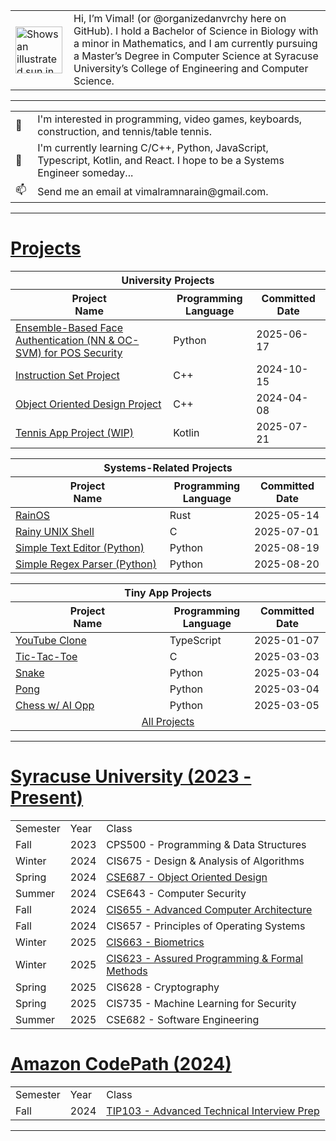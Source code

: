 <!-- Image and introduction text -->
<table>
  <tr>
    <td>
      <picture>
        <source media="(prefers-color-scheme: dark)" srcset="https://user-images.githubusercontent.com/25423296/163456776-7f95b81a-f1ed-45f7-b7ab-8fa810d529fa.png">
        <source media="(prefers-color-scheme: light)" srcset="https://user-images.githubusercontent.com/25423296/163456779-a8556205-d0a5-45e2-ac17-42d089e3c3f8.png">
        <img alt="Shows an illustrated sun in light mode and a moon with stars in dark mode." src="https://user-images.githubusercontent.com/25423296/163456779-a8556205-d0a5-45e2-ac17-42d089e3c3f8.png" width="75">
      </picture>
    </td>
    <td width="800", style="padding-left: 10px;">
      Hi, I’m Vimal! (or @organizedanvrchy here on GitHub). I hold a Bachelor of Science in Biology with a minor in Mathematics,
      and I am currently pursuing a Master’s Degree in Computer Science at Syracuse University’s College of Engineering and Computer Science.
    </td>
  </tr>
</table>

---

<table>
  <!-- Lines with emojis -->
  <tr>
    <td>👾</td>
    <td width="850", style="padding-left: 10px;">I'm interested in programming, video games, keyboards, construction, and tennis/table tennis.</td>
  </tr>
  <tr>
    <td>🧠</td>
    <td width="850", style="padding-left: 10px;">I'm currently learning C/C++, Python, JavaScript, Typescript, Kotlin, and React. I hope to be a Systems Engineer someday...</td>
  </tr>
  <tr>
    <td>📫</td>
    <td width="850", style="padding-left: 10px;">Send me an email at vimalramnarain@gmail.com.</td>
  </tr>
</table>

---

# [Projects](https://github.com/organizedanvrchy/Projects)

<!-- University Projects -->
<table>
  <thead>
    <tr>
      <th colspan="3" style="text-align:center;">University Projects</th>
    </tr>
    <tr>
      <th width="600">Project <br> Name</th>
      <th width="150">Programming Language</th>
      <th width="150">Committed <br> Date</th>
    </tr>
  </thead>
  <tbody>
    <tr>
      <td><a href="https://github.com/organizedanvrchy/Face-Authentication-for-POS-Systems">Ensemble-Based Face Authentication (NN &amp; OC-SVM) for POS Security</a></td>
      <td>Python</td>
      <td>2025-06-17</td>
    </tr>
    <tr>
      <td><a href="https://github.com/organizedanvrchy/cis-655-instruction-set">Instruction Set Project</a></td>
      <td>C++</td>
      <td>2024-10-15</td>
    </tr>
    <tr>
      <td><a href="https://github.com/organizedanvrchy/Object-Oriented-Design-Project">Object Oriented Design Project</a></td>
      <td>C++</td>
      <td>2024-04-08</td>
    </tr>
    <tr>
      <td><a href="https://github.com/organizedanvrchy/TennisAppDemo-Android-">Tennis App Project (WIP)</a></td>
      <td>Kotlin</td>
      <td>2025-07-21</td>
    </tr>
  </tbody>
</table>

<!-- Systems-Related Projects -->
<table width="100%">
  <thead>
    <tr>
      <th colspan="3" style="text-align:center;">Systems-Related Projects</th>
    </tr>
    <tr>
      <th width="600">Project <br> Name</th>
      <th width="150">Programming Language</th>
      <th width="150">Committed <br> Date</th>
    </tr>
  </thead>
  <tbody>
    <tr>
      <td><a href="https://github.com/organizedanvrchy/rain_os">RainOS</a></td>
      <td>Rust</td>
      <td>2025-05-14</td>
    </tr>
    <tr>
      <td><a href="https://github.com/organizedanvrchy/rainy_shell">Rainy UNIX Shell</a></td>
      <td>C</td>
      <td>2025-07-01</td>
    </tr>
    <tr>
      <td><a href="https://github.com/organizedanvrchy/Text-Editor-Python">Simple Text Editor (Python)</a></td>
      <td>Python</td>
      <td>2025-08-19</td>
    </tr>
    <tr>
      <td><a href="https://github.com/organizedanvrchy/Regex-Parser-Python">Simple Regex Parser (Python)</a></td>
      <td>Python</td>
      <td>2025-08-20</td>
    </tr>
  </tbody>
</table>

<!-- Tiny App Projects -->
<table width="100%">
  <thead>
    <tr>
      <th colspan="3" style="text-align:center;">Tiny App Projects</th>
    </tr>
    <tr>
      <th width="600">Project <br> Name</th>
      <th width="150">Programming Language</th>
      <th width="150">Committed <br> Date</th>
    </tr>
  </thead>
  <tbody>
    <tr>
      <td><a href="https://github.com/organizedanvrchy/Youtube-Clone">YouTube Clone</a></td>
      <td>TypeScript</td>
      <td>2025-01-07</td>
    </tr>
    <tr>
      <td><a href="https://github.com/organizedanvrchy/TicTacToe">Tic-Tac-Toe</a></td>
      <td>C</td>
      <td>2025-03-03</td>
    </tr>
    <tr>
      <td><a href="https://github.com/organizedanvrchy/TicTacToe">Snake</a></td>
      <td>Python</td>
      <td>2025-03-04</td>
    </tr>
    <tr>
      <td><a href="https://github.com/organizedanvrchy/Pong">Pong</a></td>
      <td>Python</td>
      <td>2025-03-04</td>
    </tr>
    <tr>
      <td><a href="https://github.com/organizedanvrchy/Chess">Chess w/ AI Opp</a></td>
      <td>Python</td>
      <td>2025-03-05</td>
    </tr>
    <tr>
      <td colspan="3" align="center"><a href="https://github.com/organizedanvrchy/Projects">All Projects</a></td>
    </tr>
  </tbody>
</table>

---

# [Syracuse University (2023 - Present)](https://github.com/organizedanvrchy/SU-CIS-CSE)
<table>
  <tr>
    <td>Semester</td>
    <td>Year</td>
    <td>Class</td>
  </tr>
  <tr>
    <td>Fall</td>
    <td>2023</td>
    <td>CPS500 - Programming & Data Structures</td>
  </tr>
  <tr>
    <td>Winter</td>
    <td>2024</td>
    <td>CIS675 - Design & Analysis of Algorithms</td>
  </tr>
  <tr>
    <td>Spring</td>
    <td>2024</td>
    <td><a href="https://github.com/organizedanvrchy/Object-Oriented-Design-Project">CSE687 - Object Oriented Design</td>
  </tr>
  <tr>
    <td>Summer</td>
    <td>2024</td>
    <td>CSE643 - Computer Security</td>
  </tr>
  <tr>
    <td>Fall</td>
    <td>2024</td>
    <td><a href="https://github.com/organizedanvrchy/cis-655-instruction-set">CIS655 - Advanced Computer Architecture</td>
  </tr>
  <tr>
    <td>Fall</td>
    <td>2024</td>
    <td>CIS657 - Principles of Operating Systems</td>
  </tr>
  <tr>
    <td>Winter</td>
    <td>2025</td>
    <td><a href="https://github.com/organizedanvrchy/SU-CIS-CSE/tree/main/CIS663%20-%20Biometrics">CIS663 - Biometrics</td>
  </tr>
  <tr>
    <td>Winter</td>
    <td>2025</td>
    <td><a href="https://github.com/organizedanvrchy/SU-CIS-CSE/tree/main/CIS623%20-%20Assured%20Programming%20with%20Formal%20Methods">CIS623 - Assured Programming & Formal Methods</td>
  </tr>
  <tr>
    <td>Spring</td>
    <td>2025</td>
    <td>CIS628 - Cryptography</td>
  </tr>
  <tr>
    <td>Spring</td>
    <td>2025</td>
    <td>CIS735 - Machine Learning for Security</td>
  </tr>
  <tr>
    <td>Summer</td>
    <td>2025</td>
    <td>CSE682 - Software Engineering</td>
  </tr>
</table>

# [Amazon CodePath (2024)](https://github.com/organizedanvrchy/CodePath)
<table>
  <tr>
    <td>Semester</td>
    <td>Year</td>
    <td>Class</td>
  </tr>
  <tr>
    <td>Fall</td>
    <td>2024</td>
    <td><a href="https://github.com/organizedanvrchy/CodePath/tree/main/TIP103#table-of-contents" target="_blank">TIP103 - Advanced Technical Interview Prep</td>
  </tr>
</table>

---

<!---
organizedanvrchy/organizedanvrchy is a ✨ special ✨ repository because its `README.md` (this file) appears on your GitHub profile.
You can click the Preview link to take a look at your changes.
--->
